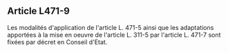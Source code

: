 ## Article L471-9

Les modalités d'application de l'article L. 471-5 ainsi que les adaptations apportées à la mise en oeuvre de
l'article L. 311-5 par l'article L. 471-7 sont fixées par décret en Conseil d'Etat.


